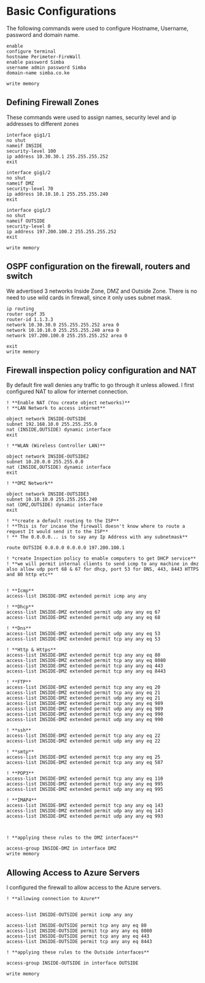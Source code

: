 # Basic Configurations
The following commands were used to configure Hostname, Username, password and domain name.

```
enable
configure terminal
hostname Perimeter-FireWall
enable password Simba
username admin password Simba
domain-name simba.co.ke

write memory
```
## Defining Firewall Zones
These commands were used to assign names, security level and ip addresses to different zones
```
interface gig1/1
no shut
nameif INSIDE
security-level 100
ip address 10.30.30.1 255.255.255.252
exit

interface gig1/2
no shut
nameif DMZ
security-level 70
ip address 10.10.10.1 255.255.255.240
exit

interface gig1/3
no shut
nameif OUTSIDE
security-level 0
ip address 197.200.100.2 255.255.255.252
exit

write memory

```

## OSPF configuration on the firewall, routers and switch
We advertised 3 networks Inside Zone, DMZ and Outside Zone. 
There is no need to use wild cards in firewall, since it only uses subnet mask.
```
ip routing
router ospf 35
router-id 1.1.3.3
network 10.30.30.0 255.255.255.252 area 0
network 10.10.10.0 255.255.255.240 area 0
network 197.200.100.0 255.255.255.252 area 0

exit
write memory
```

## Firewall inspection policy configuration and NAT
By default fire wall denies any traffic to go through it unless allowed.
I first configured NAT to allow for internet connection.

```
! **Enable NAT (You create object networks)**
! **LAN Network to access internet**

object network INSIDE-OUTSIDE
subnet 192.168.10.0 255.255.255.0
nat (INSIDE,OUTSIDE) dynamic interface
exit

! **WLAN (Wireless Controller LAN)**

object network INSIDE-OUTSIDE2
subnet 10.20.0.0 255.255.0.0
nat (INSIDE,OUTSIDE) dynamic interface
exit

! **DMZ Network**

object network INSIDE-OUTSIDE3
subnet 10.10.10.0 255.255.255.240
nat (DMZ,OUTSIDE) dynamic interface
exit

! **create a default routing to the ISP**
! **This is for incase the firewall doesn't know where to route a request It would send it to the ISP**
! ** The 0.0.0.0... is to say any Ip Address with any subnetmask**

route OUTSIDE 0.0.0.0 0.0.0.0 197.200.100.1

! *create Inspection policy to enable computers to get DHCP service**
! **we will permit internal clients to send icmp to any machine in dmz also allow udp port 68 & 67 for dhcp, port 53 for DNS, 443, 8443 HTTPS and 80 http etc**


! **Icmp**
access-list INSIDE-DMZ extended permit icmp any any

! **Dhcp**
access-list INSIDE-DMZ extended permit udp any any eq 67
access-list INSIDE-DMZ extended permit udp any any eq 68

! **Dns**
access-list INSIDE-DMZ extended permit udp any any eq 53
access-list INSIDE-DMZ extended permit tcp any any eq 53

! **Http & Https**
access-list INSIDE-DMZ extended permit tcp any any eq 80
access-list INSIDE-DMZ extended permit tcp any any eq 8080
access-list INSIDE-DMZ extended permit tcp any any eq 443
access-list INSIDE-DMZ extended permit tcp any any eq 8443

! **FTP**
access-list INSIDE-DMZ extended permit tcp any any eq 20
access-list INSIDE-DMZ extended permit tcp any any eq 21
access-list INSIDE-DMZ extended permit udp any any eq 21
access-list INSIDE-DMZ extended permit tcp any any eq 989
access-list INSIDE-DMZ extended permit udp any any eq 989
access-list INSIDE-DMZ extended permit tcp any any eq 990
access-list INSIDE-DMZ extended permit udp any any eq 990

! **ssh**
access-list INSIDE-DMZ extended permit tcp any any eq 22
access-list INSIDE-DMZ extended permit udp any any eq 22

! **smtp**
access-list INSIDE-DMZ extended permit tcp any any eq 25
access-list INSIDE-DMZ extended permit tcp any any eq 587

! **POP3**
access-list INSIDE-DMZ extended permit tcp any any eq 110
access-list INSIDE-DMZ extended permit tcp any any eq 995
access-list INSIDE-DMZ extended permit udp any any eq 995

! **IMAP4**
access-list INSIDE-DMZ extended permit tcp any any eq 143
access-list INSIDE-DMZ extended permit udp any any eq 143
access-list INSIDE-DMZ extended permit udp any any eq 993



! **applying these rules to the DMZ interfaces**

access-group INSIDE-DMZ in interface DMZ
write memory
```
## Allowing Access to Azure Servers
I configured the firewall to allow access to the Azure servers.

```
! **allowing connection to Azure**


access-list INSIDE-OUTSIDE permit icmp any any

access-list INSIDE-OUTSIDE permit tcp any any eq 80
access-list INSIDE-OUTSIDE permit tcp any any eq 8080
access-list INSIDE-OUTSIDE permit tcp any any eq 443
access-list INSIDE-OUTSIDE permit tcp any any eq 8443

! **applying these rules to the Outside interfaces**

access-group INSIDE-OUTSIDE in interface OUTSIDE

write memory
```


